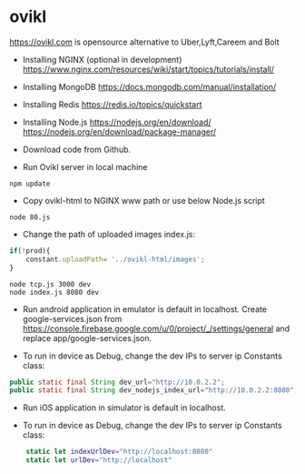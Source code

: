# ovikl
https://ovikl.com is opensource alternative to Uber,Lyft,Careem and Bolt

* Installing NGINX (optional in development)
https://www.nginx.com/resources/wiki/start/topics/tutorials/install/

* Installing MongoDB
https://docs.mongodb.com/manual/installation/

* Installing Redis
https://redis.io/topics/quickstart

* Installing Node.js
https://nodejs.org/en/download/
https://nodejs.org/en/download/package-manager/

* Download code from Github.

* Run Ovikl server in local machine
```
npm update
```
* Copy ovikl-html to NGINX www path or use below Node.js script
```
node 80.js 
```

* Change the path of uploaded images
index.js:
```javascript
if(!prod){
    constant.uploadPath= '../ovikl-html/images';
}
```
```
node tcp.js 3000 dev
node index.js 8080 dev
```

* Run android application in emulator is default in localhost. 
Create google-services.json from https://console.firebase.google.com/u/0/project/_/settings/general and replace app/google-services.json.

* To run in device as Debug, change the dev IPs to server ip
Constants class:
```java
public static final String dev_url="http://10.0.2.2";
public static final String dev_nodejs_index_url="http://10.0.2.2:8080";
```

* Run iOS application in simulator is default in localhost. 

* To run in device as Debug, change the dev IPs to server ip
Constants class:
```swift
    static let indexUrlDev="http://localhost:8080"
    static let urlDev="http://localhost"
```
